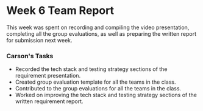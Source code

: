 # Week 6 Team Report

This week was spent on recording and compiling the video presentation, completing all the group evaluations, as well as
preparing the written report for submission next week.

### Carson's Tasks

- Recorded the tech stack and testing strategy sections of the requirement presentation.
- Created group evaluation template for all the teams in the class.
- Contributed to the group evaluations for all the teams in the class.
- Worked on improving the tech stack and testing strategy sections of the written requirement report.